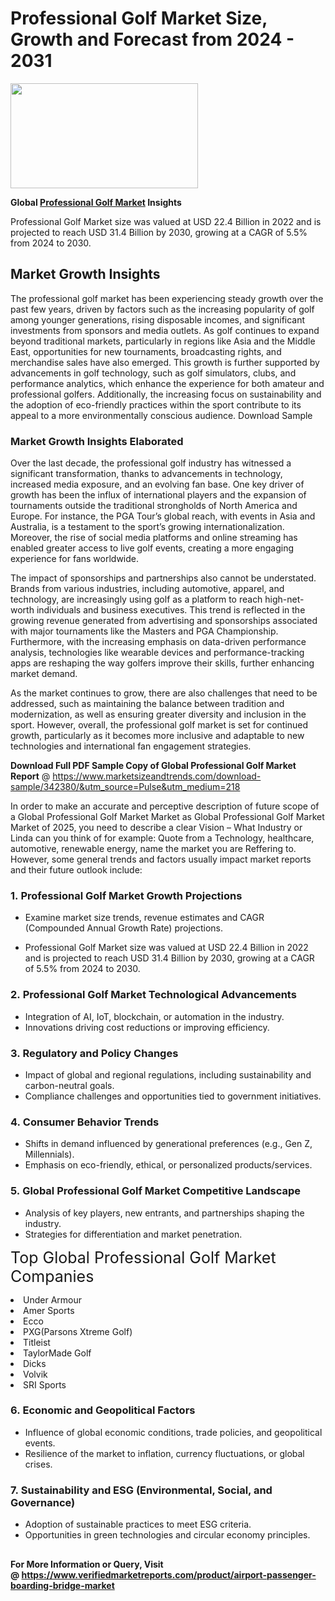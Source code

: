 <H1>Professional Golf Market Size, Growth and Forecast from 2024 - 2031</H1><img class="aligncenter size-medium wp-image-584254" src="https://thirdeyenews.in/wp-content/uploads/2024/09/Global-Market-Research-300x168.jpeg" alt="" width="300" height="168" /><p><strong>Global&nbsp;<a href="https://www.marketsizeandtrends.com/download-sample/342380/&amp;utm_source=Pulse&amp;utm_medium=218">Professional Golf Market</a> Insights</strong></p><p>Professional Golf Market size was valued at USD 22.4 Billion in 2022 and is projected to reach USD 31.4 Billion by 2030, growing at a CAGR of 5.5% from 2024 to 2030.</p><p><h2>Market Growth Insights</h2> <p>The professional golf market has been experiencing steady growth over the past few years, driven by factors such as the increasing popularity of golf among younger generations, rising disposable incomes, and significant investments from sponsors and media outlets. As golf continues to expand beyond traditional markets, particularly in regions like Asia and the Middle East, opportunities for new tournaments, broadcasting rights, and merchandise sales have also emerged. This growth is further supported by advancements in golf technology, such as golf simulators, clubs, and performance analytics, which enhance the experience for both amateur and professional golfers. Additionally, the increasing focus on sustainability and the adoption of eco-friendly practices within the sport contribute to its appeal to a more environmentally conscious audience. Download Sample <h3>Market Growth Insights Elaborated</h3> <p>Over the last decade, the professional golf industry has witnessed a significant transformation, thanks to advancements in technology, increased media exposure, and an evolving fan base. One key driver of growth has been the influx of international players and the expansion of tournaments outside the traditional strongholds of North America and Europe. For instance, the PGA Tour’s global reach, with events in Asia and Australia, is a testament to the sport’s growing internationalization. Moreover, the rise of social media platforms and online streaming has enabled greater access to live golf events, creating a more engaging experience for fans worldwide.</p> <p>The impact of sponsorships and partnerships also cannot be understated. Brands from various industries, including automotive, apparel, and technology, are increasingly using golf as a platform to reach high-net-worth individuals and business executives. This trend is reflected in the growing revenue generated from advertising and sponsorships associated with major tournaments like the Masters and PGA Championship. Furthermore, with the increasing emphasis on data-driven performance analysis, technologies like wearable devices and performance-tracking apps are reshaping the way golfers improve their skills, further enhancing market demand.</p> <p>As the market continues to grow, there are also challenges that need to be addressed, such as maintaining the balance between tradition and modernization, as well as ensuring greater diversity and inclusion in the sport. However, overall, the professional golf market is set for continued growth, particularly as it becomes more inclusive and adaptable to new technologies and international fan engagement strategies.</p> <p></p><p><span class=""><strong>Download Full PDF Sample Copy of Global Professional Golf Market Report</strong> @ <a href="https://www.marketsizeandtrends.com/download-sample/342380/&amp;utm_source=Pulse&amp;utm_medium=218" target="_blank">https://www.marketsizeandtrends.com/download-sample/342380/&amp;utm_source=Pulse&amp;utm_medium=218</a></span></p><p>In order to make an accurate and perceptive description of future scope of a Global&nbsp;Professional Golf Market Market as Global&nbsp;Professional Golf Market Market of 2025, you need to describe a clear Vision &ndash; What Industry or Linda can you think of for example: Quote from a Technology, healthcare, automotive, renewable energy, name the market you are Reffering to. However, some general trends and factors usually impact market reports and their future outlook include:</p><h3>1.&nbsp;<strong>Professional Golf Market Growth Projections</strong></h3><ul><li>Examine market size trends, revenue estimates and CAGR (Compounded Annual Growth Rate) projections.</li><li><p>Professional Golf Market size was valued at USD 22.4 Billion in 2022 and is projected to reach USD 31.4 Billion by 2030, growing at a CAGR of 5.5% from 2024 to 2030.</p></li></ul><h3>2.&nbsp;<strong>Professional Golf Market Technological Advancements</strong></h3><ul><li>Integration of AI, IoT, blockchain, or automation in the industry.</li><li>Innovations driving cost reductions or improving efficiency.</li></ul><h3>3.&nbsp;<strong>Regulatory and Policy Changes</strong></h3><ul><li>Impact of global and regional regulations, including sustainability and carbon-neutral goals.</li><li>Compliance challenges and opportunities tied to government initiatives.</li></ul><h3>4.&nbsp;<strong>Consumer Behavior Trends</strong></h3><ul><li>Shifts in demand influenced by generational preferences (e.g., Gen Z, Millennials).</li><li>Emphasis on eco-friendly, ethical, or personalized products/services.</li></ul><h3>5.&nbsp;<strong>Global Professional Golf Market Competitive Landscape</strong></h3><ul><li>Analysis of key players, new entrants, and partnerships shaping the industry.</li><li>Strategies for differentiation and market penetration.</li></ul><p data-pm-slice="1 1 []"><span style="color: inherit; font-family: inherit; font-size: 25px;">Top Global Professional Golf Market Companies</span></p><div class="" data-test-id=""><p><li>Under Armour</li><li> Amer Sports</li><li> Ecco</li><li> PXG(Parsons Xtreme Golf)</li><li> Titleist</li><li> TaylorMade Golf</li><li> Dicks</li><li> Volvik</li><li> SRI Sports</li></p></div><h3>6.&nbsp;<strong>Economic and Geopolitical Factors</strong></h3><ul><li>Influence of global economic conditions, trade policies, and geopolitical events.</li><li>Resilience of the market to inflation, currency fluctuations, or global crises.</li></ul><h3>7.&nbsp;<strong>Sustainability and ESG (Environmental, Social, and Governance)</strong></h3><ul><li>Adoption of sustainable practices to meet ESG criteria.</li><li>Opportunities in green technologies and circular economy principles.</li></ul><h2><strong style="font-size: 14px;">For More Information or Query, Visit @&nbsp;</strong><a style="background-color: #ffffff; font-size: 14px;" href="https://www.marketsizeandtrends.com/report/professional-golf-market/" target="_blank">https://www.verifiedmarketreports.com/product/airport-passenger-boarding-bridge-market</a></h2>
